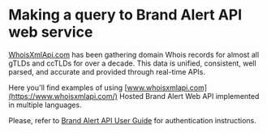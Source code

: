 # Making a query to Brand Alert API web service

[WhoisXmlApi.com](https://www.whoisxmlapi.com/) has been gathering domain
Whois records for almost all gTLDs and ccTLDs for over a decade.
This data is unified, consistent, well parsed, and accurate and provided
through real-time APIs.

Here you'll find examples of using
[www.whoisxmlapi.com](https://www.whoisxmlapi.com/) Hosted Brand Alert Web API
implemented in multiple languages.

Please, refer to
[Brand Alert API User Guide](https://www.whoisxmlapi.com/brand-alert-api-guide.php) for
authentication instructions.